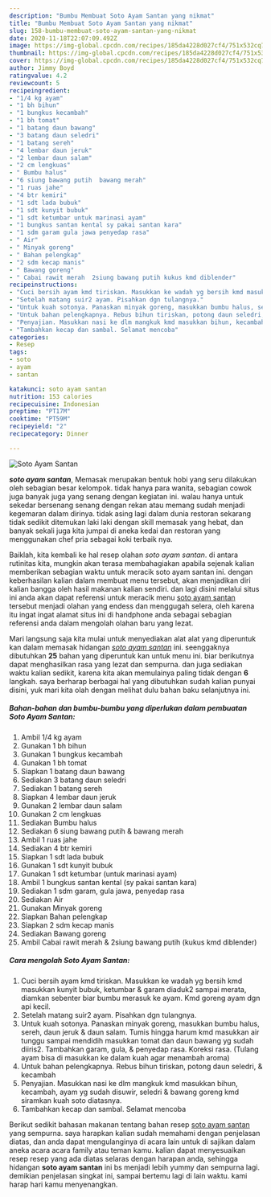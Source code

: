 ```yaml
---
description: "Bumbu Membuat Soto Ayam Santan yang nikmat"
title: "Bumbu Membuat Soto Ayam Santan yang nikmat"
slug: 158-bumbu-membuat-soto-ayam-santan-yang-nikmat
date: 2020-11-18T22:07:09.492Z
image: https://img-global.cpcdn.com/recipes/185da4228d027cf4/751x532cq70/soto-ayam-santan-foto-resep-utama.jpg
thumbnail: https://img-global.cpcdn.com/recipes/185da4228d027cf4/751x532cq70/soto-ayam-santan-foto-resep-utama.jpg
cover: https://img-global.cpcdn.com/recipes/185da4228d027cf4/751x532cq70/soto-ayam-santan-foto-resep-utama.jpg
author: Jimmy Boyd
ratingvalue: 4.2
reviewcount: 5
recipeingredient:
- "1/4 kg ayam"
- "1 bh bihun"
- "1 bungkus kecambah"
- "1 bh tomat"
- "1 batang daun bawang"
- "3 batang daun seledri"
- "1 batang sereh"
- "4 lembar daun jeruk"
- "2 lembar daun salam"
- "2 cm lengkuas"
- " Bumbu halus"
- "6 siung bawang putih  bawang merah"
- "1 ruas jahe"
- "4 btr kemiri"
- "1 sdt lada bubuk"
- "1 sdt kunyit bubuk"
- "1 sdt ketumbar untuk marinasi ayam"
- "1 bungkus santan kental sy pakai santan kara"
- "1 sdm garam gula jawa penyedap rasa"
- " Air"
- " Minyak goreng"
- " Bahan pelengkap"
- "2 sdm kecap manis"
- " Bawang goreng"
- " Cabai rawit merah  2siung bawang putih kukus kmd diblender"
recipeinstructions:
- "Cuci bersih ayam kmd tiriskan. Masukkan ke wadah yg bersih kmd masukkan kunyit bubuk, ketumbar &amp; garam diaduk2 sampai merata, diamkan sebenter biar bumbu merasuk ke ayam. Kmd goreng ayam dgn api kecil."
- "Setelah matang suir2 ayam. Pisahkan dgn tulangnya."
- "Untuk kuah sotonya. Panaskan minyak goreng, masukkan bumbu halus, sereh, daun jeruk &amp; daun salam. Tumis hingga harum kmd masukkan air tunggu sampai mendidih masukkan tomat dan daun bawang yg sudah diiris2. Tambahkan garam, gula, &amp; penyedap rasa. Koreksi rasa. (Tulang ayam bisa di masukkan ke dalam kuah agar menambah aroma)"
- "Untuk bahan pelengkapnya. Rebus bihun tiriskan, potong daun seledri, &amp; kecambah"
- "Penyajian. Masukkan nasi ke dlm mangkuk kmd masukkan bihun, kecambah, ayam yg sudah disuwir, seledri &amp; bawang goreng kmd siramkan kuah soto diatasnya."
- "Tambahkan kecap dan sambal. Selamat mencoba"
categories:
- Resep
tags:
- soto
- ayam
- santan

katakunci: soto ayam santan 
nutrition: 153 calories
recipecuisine: Indonesian
preptime: "PT17M"
cooktime: "PT59M"
recipeyield: "2"
recipecategory: Dinner

---
```



![Soto Ayam Santan](https://img-global.cpcdn.com/recipes/185da4228d027cf4/751x532cq70/soto-ayam-santan-foto-resep-utama.jpg)

<b><i>soto ayam santan</i></b>, Memasak merupakan bentuk hobi yang seru dilakukan oleh sebagian besar kelompok. tidak hanya para wanita, sebagian cowok juga banyak juga yang senang dengan kegiatan ini. walau hanya untuk sekedar bersenang senang dengan rekan atau memang sudah menjadi kegemaran dalam dirinya. tidak asing lagi dalam dunia restoran sekarang tidak sedikit ditemukan laki laki dengan skill memasak yang hebat, dan banyak sekali juga kita jumpai di aneka kedai dan restoran yang menggunakan chef pria sebagai koki terbaik nya.



Baiklah, kita kembali ke hal resep olahan <i>soto ayam santan</i>. di antara rutinitas kita, mungkin akan terasa membahagiakan apabila sejenak kalian memberikan sebagian waktu untuk meracik soto ayam santan ini. dengan keberhasilan kalian dalam membuat menu tersebut, akan menjadikan diri kalian bangga oleh hasil makanan kalian sendiri. dan lagi disini melalui situs ini anda akan dapat referensi untuk meracik menu <u>soto ayam santan</u> tersebut menjadi olahan yang endess dan menggugah selera, oleh karena itu ingat ingat alamat situs ini di handphone anda sebagai sebagian referensi anda dalam mengolah olahan baru yang lezat.


Mari langsung saja kita mulai untuk menyediakan alat alat yang diperuntuk kan dalam memasak hidangan <u><i>soto ayam santan</i></u> ini. seenggaknya dibutuhkan <b>25</b> bahan yang diperuntuk kan untuk menu ini. biar berikutnya dapat menghasilkan rasa yang lezat dan sempurna. dan juga sediakan waktu kalian sedikit, karena kita akan memulainya paling tidak dengan <b>6</b> langkah. saya berharap berbagai hal yang dibutuhkan sudah kalian punyai disini, yuk mari kita olah dengan melihat dulu bahan baku selanjutnya ini.

<!--inarticleads1-->

##### Bahan-bahan dan bumbu-bumbu yang diperlukan dalam pembuatan Soto Ayam Santan:

1. Ambil 1/4 kg ayam
1. Gunakan 1 bh bihun
1. Gunakan 1 bungkus kecambah
1. Gunakan 1 bh tomat
1. Siapkan 1 batang daun bawang
1. Sediakan 3 batang daun seledri
1. Sediakan 1 batang sereh
1. Siapkan 4 lembar daun jeruk
1. Gunakan 2 lembar daun salam
1. Gunakan 2 cm lengkuas
1. Sediakan  Bumbu halus
1. Sediakan 6 siung bawang putih &amp; bawang merah
1. Ambil 1 ruas jahe
1. Sediakan 4 btr kemiri
1. Siapkan 1 sdt lada bubuk
1. Gunakan 1 sdt kunyit bubuk
1. Gunakan 1 sdt ketumbar (untuk marinasi ayam)
1. Ambil 1 bungkus santan kental (sy pakai santan kara)
1. Sediakan 1 sdm garam, gula jawa, penyedap rasa
1. Sediakan  Air
1. Gunakan  Minyak goreng
1. Siapkan  Bahan pelengkap
1. Siapkan 2 sdm kecap manis
1. Sediakan  Bawang goreng
1. Ambil  Cabai rawit merah &amp; 2siung bawang putih (kukus kmd diblender)




<!--inarticleads2-->

##### Cara mengolah Soto Ayam Santan:

1. Cuci bersih ayam kmd tiriskan. Masukkan ke wadah yg bersih kmd masukkan kunyit bubuk, ketumbar &amp; garam diaduk2 sampai merata, diamkan sebenter biar bumbu merasuk ke ayam. Kmd goreng ayam dgn api kecil.
1. Setelah matang suir2 ayam. Pisahkan dgn tulangnya.
1. Untuk kuah sotonya. Panaskan minyak goreng, masukkan bumbu halus, sereh, daun jeruk &amp; daun salam. Tumis hingga harum kmd masukkan air tunggu sampai mendidih masukkan tomat dan daun bawang yg sudah diiris2. Tambahkan garam, gula, &amp; penyedap rasa. Koreksi rasa. (Tulang ayam bisa di masukkan ke dalam kuah agar menambah aroma)
1. Untuk bahan pelengkapnya. Rebus bihun tiriskan, potong daun seledri, &amp; kecambah
1. Penyajian. Masukkan nasi ke dlm mangkuk kmd masukkan bihun, kecambah, ayam yg sudah disuwir, seledri &amp; bawang goreng kmd siramkan kuah soto diatasnya.
1. Tambahkan kecap dan sambal. Selamat mencoba




Berikut sedikit bahasan makanan tentang bahan resep <u>soto ayam santan</u> yang sempurna. saya harapkan kalian sudah memahami dengan penjelasan diatas, dan anda dapat mengulanginya di acara lain untuk di sajikan dalam aneka acara acara family atau teman kamu. kalian dapat menyesuaikan resep resep yang ada diatas selaras dengan harapan anda, sehingga hidangan <b>soto ayam santan</b> ini bs menjadi lebih yummy dan sempurna lagi. demikian penjelasan singkat ini, sampai bertemu lagi di lain waktu. kami harap hari kamu menyenangkan.
